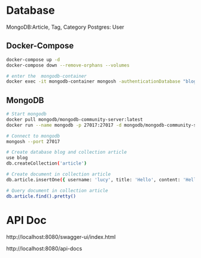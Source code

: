 
# Database

MongoDB:Article, Tag, Category
Postgres: User

## Docker-Compose

```sh
docker-compose up -d
docker-compose down --remove-orphans --volumes

# enter the  mongodb-container
docker exec -it mongodb-container mongosh -authenticationDatabase "blog" -u "user" -p "pass"
```

## MongoDB

```sh
# Start mongodb
docker pull mongodb/mongodb-community-server:latest
docker run --name mongodb -p 27017:27017 -d mongodb/mongodb-community-server:latest

# Connect to mongodb
mongosh --port 27017

# Create database blog and collection article
use blog
db.createCollection('article')

# Create document in collection article
db.article.insertOne({ username: 'lucy', title: 'Hello', content: 'Hello World', create_time: new Date()})

# Query document in collection article
db.article.find().pretty()
```



# API Doc

http://localhost:8080/swagger-ui/index.html

http://localhost:8080/api-docs




